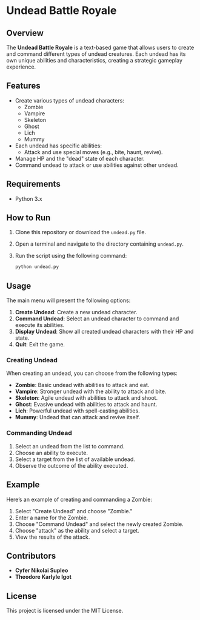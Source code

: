 # Undead Battle Royale

## Overview

The **Undead Battle Royale** is a text-based game that allows users to create and command different types of undead creatures. Each undead has its own unique abilities and characteristics, creating a strategic gameplay experience.

## Features

- Create various types of undead characters:
  - Zombie
  - Vampire
  - Skeleton
  - Ghost
  - Lich
  - Mummy
- Each undead has specific abilities:
  - Attack and use special moves (e.g., bite, haunt, revive).
- Manage HP and the "dead" state of each character.
- Command undead to attack or use abilities against other undead.

## Requirements

- Python 3.x

## How to Run

1. Clone this repository or download the `undead.py` file.
2. Open a terminal and navigate to the directory containing `undead.py`.
3. Run the script using the following command:

   ```bash
   python undead.py
## Usage

The main menu will present the following options:
1. **Create Undead**: Create a new undead character.
2. **Command Undead**: Select an undead character to command and execute its abilities.
3. **Display Undead**: Show all created undead characters with their HP and state.
4. **Quit**: Exit the game.

### Creating Undead

When creating an undead, you can choose from the following types:
- **Zombie**: Basic undead with abilities to attack and eat.
- **Vampire**: Stronger undead with the ability to attack and bite.
- **Skeleton**: Agile undead with abilities to attack and shoot.
- **Ghost**: Evasive undead with abilities to attack and haunt.
- **Lich**: Powerful undead with spell-casting abilities.
- **Mummy**: Undead that can attack and revive itself.

### Commanding Undead

1. Select an undead from the list to command.
2. Choose an ability to execute.
3. Select a target from the list of available undead.
4. Observe the outcome of the ability executed.

## Example

Here’s an example of creating and commanding a Zombie:

1. Select "Create Undead" and choose "Zombie."
2. Enter a name for the Zombie.
3. Choose "Command Undead" and select the newly created Zombie.
4. Choose "attack" as the ability and select a target.
5. View the results of the attack.

## Contributors

- **Cyfer Nikolai Supleo**
- **Theodore Karlyle Igot**

## License

This project is licensed under the MIT License.
